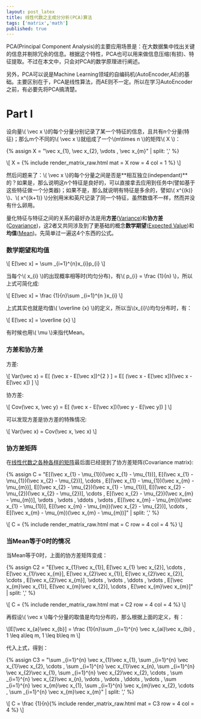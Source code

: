 ```yaml
---
layout: post_latex
title: 线性代数之主成分分析(PCA)算法
tags: ['matrix','math']
published: true
---
```


PCA(Principal Component Analysis)的主要应用场景是：在大数据集中找出关键的信息并剔除冗余的信息。根据这个特性，PCA也可以用来做信息压缩(有损)、特征提取。不过在本文中，只会对PCA的数学原理进行阐述。

另外，PCA可以说是Machine Learning领域的自编码机(AutoEncoder,AE)的基础。主要区别在于，PCA是线性算法，而AE则不一定。所以在学习AutoEncoder之前，有必要先将PCA搞清楚。

<!--more-->

# Part I

设向量\\( \\vec x \\)的每个分量分别记录了某一个特征的信息，且共有n个分量(特征)；那么m个不同的\\( \\vec x \\)就组成了一个\\(m\\times n \\)的矩阵\\( X \\)：

{% assign X =  "\\vec x\_\{1\},  \\vec x\_\{2\},  \\vdots , \\vec x\_\{m\}" | split: ',' %}

\\[ X = {% include render_matrix_raw.html mat = X  row = 4 col = 1 %}  \\]

然后问题来了：\\( \\vec x \\)的每个分量之间是否是**相互独立(independant)**的？如果是，那么说明这n个特征是良好的，可以直接拿去应用到任务中(譬如基于这些特征做一个分类器)；如果不是，那么就说明有特征是多余的，譬如\\( x\^\{(k)\} \\)、\\( x\^\{(k+1)\} \\)分别用米和英尺记录了同一个特征，虽然数值不一样，然而并没有什么卵用。

量化特征与特征之间的关系的最好办法是用**方差**([Variance](https://en.wikipedia.org/wiki/Variance))和**协方差**([Covariance](https://en.wikipedia.org/wiki/Covariance))，这2者又共同涉及到了更基础的概念**数学期望**([Expected Value](https://en.wikipedia.org/wiki/Expected_value))和**均值**([Mean](https://en.wikipedia.org/wiki/Mean))。先简单过一遍这4个东西的公式。

### 数学期望和均值

\\[ E[\\vec x] = \\sum \_\{i=1\}\^\{n\}x\_\{i}p\_\{i\} \\]

当每个\\( x\_\{i\} \\)的出现概率相等时(均匀分布)，有\\( p\_\{i\} = \\frac \{1\}\{n\} \\)，所以上式可简化成:

\\[ E[\\vec x] = \\frac \{1\}\{n\}\\sum \_\{i=1\}\^\{n \}x\_\{i} \\]

上式其实也就是均值\\( \\overline \{x\} \\)的定义，所以当\\(x\_\{i\}\\)均匀分布时，有：

\\[  E[\\vec x] =  \\overline \{x\} \\]

有时候也用\\( \\mu \\)来指代Mean。

### 方差和协方差

方差:

\\[ Var(\\vec x) = E[ (\\vec x - E[\\vec x])\^\{2 \} ] = E[ (\\vec x - E[\\vec x])(\\vec x -  E[\\vec x]) ]  \\]

协方差:

\\[ Cov(\\vec x, \\vec y) = E[ (\\vec x -  E[\\vec x])(\\vec y -  E[\\vec y]) ] \\]

可以发现方差是协方差的特殊情况:

\\[ Var(\\vec x) = Cov(\\vec x, \\vec x) \\]

### 协方差矩阵

在[线性代数之各种各样的矩阵](http://daobiao.win:4000/linear-algebra-7/)最后面已经提到了协方差矩阵(Covariance matrix):


{% assign C =  "E[(\\vec x\_\{1\} - \\mu\_\{1\})(\\vec x\_\{1\} - \\mu\_\{1\})],  E[(\\vec x\_\{1\} - \\mu\_\{1\})(\\vec x\_\{2\} - \\mu\_\{2\})],  \\cdots , E[(\\vec x\_\{1\} - \\mu\_\{1\})(\\vec x\_\{m\} - \\mu\_\{m\})],           E[(\\vec x\_\{2\} - \\mu\_\{2\})(\\vec x\_\{1\} - \\mu\_\{1\})],  E[(\\vec x\_\{2\} - \\mu\_\{2\})(\\vec x\_\{2\} - \\mu\_\{2\})],  \\cdots , E[(\\vec x\_\{2\} - \\mu\_\{2\})(\\vec x\_\{m\} - \\mu\_\{m\})],  \\vdots , \\vdots ,  \\ddots , \\vdots ,        E[(\\vec x\_\{m\} - \\mu\_\{m\})(\\vec x\_\{1\} - \\mu\_\{1\})],  E[(\\vec x\_\{m\} - \\mu\_\{m\})(\\vec x\_\{2\} - \\mu\_\{2\})],  \\cdots , E[(\\vec x\_\{m\} - \\mu\_\{m\})(\\vec x\_\{m\} - \\mu\_\{m\})]" | split: ',' %}

\\[ C = {% include render_matrix_raw.html mat = C  row = 4 col = 4 %}  \\]


### 当Mean等于0时的情况

当Mean等于0时，上面的协方差矩阵变成：


{% assign C2 =  "E[\\vec x\_\{1\}\\vec x\_\{1\}],  E[\\vec x\_\{1\} \\vec x\_\{2\}],  \\cdots , E[\\vec x\_\{1\}\\vec x\_\{m\}],           E[\\vec x\_\{2\}\\vec x\_\{1\}],  E[\\vec x\_\{2\}\\vec x\_\{2\}],  \\cdots , E[\\vec x\_\{2\}\\vec x\_\{m\}],  \\vdots , \\vdots ,  \\ddots , \\vdots ,        E[\\vec x\_\{m\}\\vec x\_\{1\}],  E[\\vec x\_\{m\}\\vec x\_\{2\}],  \\cdots , E[\\vec x\_\{m\}\\vec x\_\{m\}]" | split: ',' %}

\\[ C = {% include render_matrix_raw.html mat = C2  row = 4 col = 4 %}  \\]

再假设\\( \\vec x \\)每个分量的取值是均匀分布的，那么根据上面的定义，有：

\\[E[\\vec x\_\{a\}\\vec x\_\{b\}] = \\frac \{1\}\{n\}\\sum \_\{i=1\}\^\{n\} \\vec x\_\{ai\}\\vec x\_\{bi\} , 1 \\leq a\\leq m, 1 \\leq b\\leq m  \\]

代入上式，得到：

{% assign C3 =  "\\sum \_\{i=1\}\^\{n\} \\vec x\_\{1\}\\vec x\_\{1\},  \\sum \_\{i=1\}\^\{n\} \\vec x\_\{1\}\\vec x\_\{2\},  \\cdots , \\sum \_\{i=1\}\^\{n\} \\vec x\_\{1\}\\vec x\_\{n\},           \\sum \_\{i=1\}\^\{n\} \\vec x\_\{2\}\\vec x\_\{1\},  \\sum \_\{i=1\}\^\{n\} \\vec x\_\{2\}\\vec x\_\{2\},  \\cdots , \\sum \_\{i=1\}\^\{n\} \\vec x\_\{2\}\\vec x\_\{n\},  \\vdots , \\vdots ,  \\ddots , \\vdots ,       \\sum \_\{i=1\}\^\{n\} \\vec x\_\{m\}\\vec x\_\{1\},  \\sum \_\{i=1\}\^\{n\} \\vec x\_\{m\}\\vec x\_\{2\},  \\cdots , \\sum \_\{i=1\}\^\{n\} \\vec x\_\{m\}\\vec x\_\{m\}" | split: ',' %}

\\[ C = \\frac \{1\}\{n\}{% include render_matrix_raw.html mat = C3  row = 4 col = 4 %}  \\]